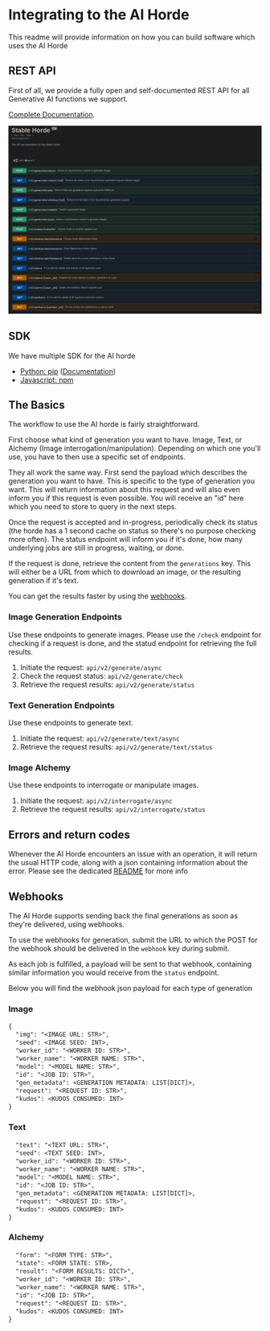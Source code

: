 <!--
SPDX-FileCopyrightText: 2022 Konstantinos Thoukydidis <mail@dbzer0.com>

SPDX-License-Identifier: AGPL-3.0-or-later
-->

# Integrating to the AI Horde

This readme will provide information on how you can build software which uses the AI Horde

## REST API

First of all, we provide a fully open and self-documented REST API for all Generative AI functions we support.

[Complete Documentation](https://aihorde.net/api).

![](api_screenshot.png)

## SDK

We have multiple SDK for the AI horde

* [Python: pip](https://pypi.org/project/horde-sdk/) ([Documentation](https://horde-sdk.readthedocs.io/en/latest/))
* [Javascript: npm](https://www.npmjs.com/package/@zeldafan0225/ai_horde)

## The Basics

The workflow to use the AI horde is fairly straightforward.

First choose what kind of generation you want to have. Image, Text, or Alchemy (Image interrogation/manipulation). Depending on which one you'll use, you have to then use a specific set of endpoints.

They all work the same way. First send the payload which describes the generation you want to have. This is specific to the type of generation you want. This will return information about this request and will also even inform you if this request is even possible. You will receive an "id" here which you need to store to query in the next steps.

Once the request is accepted and in-progress, periodically check its status (the horde has a 1 second cache on status so there's no purpose checking more often). The status endpoint will inform you if it's done, how many underlying jobs are still in progress, waiting, or done.

If the request is done, retrieve the content from the `generations` key. This will either be a URL from which to download an image, or the resulting generation if it's text.

You can get the results faster by using the [webhooks](#Webhooks).

### Image Generation Endpoints

Use these endpoints to generate images. Please use the `/check` endpoint for checking if a request is done, and the statud endpoint for retrieving the full results.

1. Initiate the request: `api/v2/generate/async`
2. Check the request status: `api/v2/generate/check`
3. Retrieve the request results: `api/v2/generate/status`

### Text Generation Endpoints

Use these endpoints to generate text.

1. Initiate the request: `api/v2/generate/text/async`
2. Retrieve the request results: `api/v2/generate/text/status`

### Image Alchemy

Use these endpoints to interrogate or manipulate images.

1. Initiate the request: `api/v2/interrogate/async`
2. Retrieve the request results: `api/v2/interrogate/status`

## Errors and return codes

Whenever the AI Horde encounters an issue with an operation, it will return the usual HTTP code, along with a json containing information about the error. Please see the dedicated [README](README_return_codes.md) for more info

## Webhooks

The AI Horde supports sending back the final generations as soon as they're delivered, using webhooks.

To use the webhooks for generation, submit the URL to which the POST for the webhook should be delivered in the `webhook` key during submit.

As each job is fulfilled, a payload will be sent to that webhook, containing similar information you would receive from the `status` endpoint.

Below you will find the webhook json payload for each type of generation

### Image

```
{
  "img": "<IMAGE URL: STR>",
  "seed": <IMAGE SEED: INT>,
  "worker_id": "<WORKER ID: STR>",
  "worker_name": "<WORKER NAME: STR>",
  "model": "<MODEL NAME: STR>",
  "id": "<JOB ID: STR>",
  "gen_metadata": <GENERATION METADATA: LIST[DICT]>,
  "request": "<REQUEST ID: STR>",
  "kudos": <KUDOS CONSUMED: INT>
}
```
### Text

```{
  "text": "<TEXT URL: STR>",
  "seed": <TEXT SEED: INT>,
  "worker_id": "<WORKER ID: STR>",
  "worker_name": "<WORKER NAME: STR>",
  "model": "<MODEL NAME: STR>",
  "id": "<JOB ID: STR>",
  "gen_metadata": <GENERATION METADATA: LIST[DICT]>,
  "request": "<REQUEST ID: STR>",
  "kudos": <KUDOS CONSUMED: INT>
}
```
### Alchemy

```{
  "form": "<FORM TYPE: STR>",
  "state": <FORM STATE: STR>,
  "result": "<FORM RESULTS: DICT>",
  "worker_id": "<WORKER ID: STR>",
  "worker_name": "<WORKER NAME: STR>",
  "id": "<JOB ID: STR>",
  "request": "<REQUEST ID: STR>",
  "kudos": <KUDOS CONSUMED: INT>
}
```
